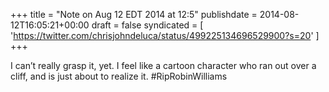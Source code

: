+++
title = "Note on Aug 12 EDT 2014 at 12:5"
publishdate = 2014-08-12T16:05:21+00:00
draft = false
syndicated = [ 'https://twitter.com/chrisjohndeluca/status/499225134696529900?s=20' ]
+++

I can’t really grasp it, yet. I feel like a cartoon character who ran out over a cliff, and is just about to realize it. #RipRobinWilliams
